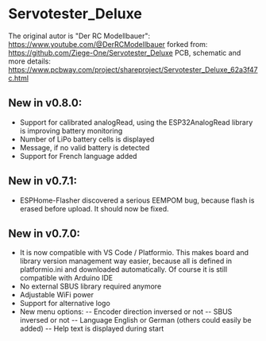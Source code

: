 # Servotester_Deluxe

The original autor is "Der RC Modellbauer": https://www.youtube.com/@DerRCModellbauer
forked from: https://github.com/Ziege-One/Servotester_Deluxe
PCB, schematic and more details: https://www.pcbway.com/project/shareproject/Servotester_Deluxe_62a3f47c.html

## New in v0.8.0:
- Support for calibrated analogRead, using the ESP32AnalogRead library is improving battery monitoring
- Number of LiPo battery cells is displayed
- Message, if no valid battery is detected
- Support for French language added

## New in v0.7.1:
- ESPHome-Flasher discovered a serious EEMPOM bug, because flash is erased before upload. It should now be fixed.

## New in v0.7.0:
- It is now compatible with VS Code / Platformio. This makes board and library version management way easier, because all is defined in platformio.ini and downloaded automatically. Of course it is still compatible with Arduino IDE
- No external SBUS library required anymore
- Adjustable WiFi power
- Support for alternative logo
- New menu options: 
-- Encoder direction inversed or not
-- SBUS inversed or not
-- Language English or German (others could easily be added)
-- Help text is displayed during start
